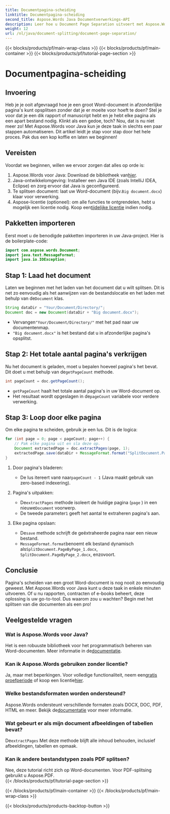 ```yaml
---
title: Documentpagina-scheiding
linktitle: Documentpagina-scheiding
second_title: Aspose.Words Java Documentverwerkings-API
description: Leer hoe u Document Page Separation uitvoert met Aspose.Words voor Java. Deze uitgebreide gids biedt stapsgewijze instructies en broncode voor efficiënte documentverwerking.
weight: 12
url: /nl/java/document-splitting/document-page-separation/
---
```


{{< blocks/products/pf/main-wrap-class >}}
{{< blocks/products/pf/main-container >}}
{{< blocks/products/pf/tutorial-page-section >}}

# Documentpagina-scheiding

## Invoering

Heb je je ooit afgevraagd hoe je een groot Word-document in afzonderlijke pagina's kunt opsplitsen zonder dat je er moeite voor hoeft te doen? Stel je voor dat je een dik rapport of manuscript hebt en je hebt elke pagina als een apart bestand nodig. Klinkt als een gedoe, toch? Nou, dat is nu niet meer zo! Met Aspose.Words voor Java kun je deze taak in slechts een paar stappen automatiseren. Dit artikel leidt je stap voor stap door het hele proces. Pak dus een kop koffie en laten we beginnen!


## Vereisten  

Voordat we beginnen, willen we ervoor zorgen dat alles op orde is:  

1.  Aspose.Words voor Java: Download de bibliotheek van[hier](https://releases.aspose.com/words/java/).  
2. Java-ontwikkelomgeving: Installeer een Java IDE (zoals IntelliJ IDEA, Eclipse) en zorg ervoor dat Java is geconfigureerd.  
3.  Te splitsen document: laat uw Word-document (bijv.`Big document.docx`) klaar voor verwerking.  
4.  Aspose-licentie (optioneel): om alle functies te ontgrendelen, hebt u mogelijk een licentie nodig. Koop een[tijdelijke licentie](https://purchase.aspose.com/temporary-license/) indien nodig.  


## Pakketten importeren  

Eerst moet u de benodigde pakketten importeren in uw Java-project. Hier is de boilerplate-code:  

```java
import com.aspose.words.Document;
import java.text.MessageFormat;
import java.io.IOException;
```  


## Stap 1: Laad het document  

Laten we beginnen met het laden van het document dat u wilt splitsen. Dit is net zo eenvoudig als het aanwijzen van de bestandslocatie en het laden met behulp van de`Document` klas.  

```java
String dataDir = "Your/Document/Directory/";
Document doc = new Document(dataDir + "Big document.docx");
```  

-  Vervangen`"Your/Document/Directory/"` met het pad naar uw documentenmap.  
- `"Big document.docx"` is het bestand dat u in afzonderlijke pagina's opsplitst.  


## Stap 2: Het totale aantal pagina's verkrijgen  

 Nu het document is geladen, moet u bepalen hoeveel pagina's het bevat. Dit doet u met behulp van de`getPageCount` methode.  

```java
int pageCount = doc.getPageCount();
```  

- `getPageCount` haalt het totale aantal pagina's in uw Word-document op.  
-  Het resultaat wordt opgeslagen in de`pageCount` variabele voor verdere verwerking.  


## Stap 3: Loop door elke pagina  

Om elke pagina te scheiden, gebruik je een lus. Dit is de logica:  

```java
for (int page = 0; page < pageCount; page++) {
    // Pak elke pagina uit en sla deze op.
    Document extractedPage = doc.extractPages(page, 1);
    extractedPage.save(dataDir + MessageFormat.format("SplitDocument.PageByPage_{0}.docx", page + 1));
}
```  

1. Door pagina's bladeren:  
   -  De lus itereert van`0` naar`pageCount - 1` (Java maakt gebruik van zero-based indexering).  

2. Pagina's uitpakken:  
   -  De`extractPages` methode isoleert de huidige pagina (`page` ) in een nieuwe`Document` voorwerp.  
   -  De tweede parameter`1` geeft het aantal te extraheren pagina's aan.  

3. Elke pagina opslaan:  
   -  De`save` methode schrijft de geëxtraheerde pagina naar een nieuw bestand.  
   - `MessageFormat.format`benoemt elk bestand dynamisch als`SplitDocument.PageByPage_1.docx`, `SplitDocument.PageByPage_2.docx`, enzovoort.  


## Conclusie  

Pagina's scheiden van een groot Word-document is nog nooit zo eenvoudig geweest. Met Aspose.Words voor Java kunt u deze taak in enkele minuten uitvoeren. Of u nu rapporten, contracten of e-books beheert, deze oplossing is uw go-to-tool. Dus waarom zou u wachten? Begin met het splitsen van die documenten als een pro!  


## Veelgestelde vragen  

### Wat is Aspose.Words voor Java?  
 Het is een robuuste bibliotheek voor het programmatisch beheren van Word-documenten. Meer informatie in de[documentatie](https://reference.aspose.com/words/java/).  

### Kan ik Aspose.Words gebruiken zonder licentie?  
 Ja, maar met beperkingen. Voor volledige functionaliteit, neem een[gratis proefperiode](https://releases.aspose.com/) of koop een licentie[hier](https://purchase.aspose.com/buy).  

### Welke bestandsformaten worden ondersteund?  
 Aspose.Words ondersteunt verschillende formaten zoals DOCX, DOC, PDF, HTML en meer. Bekijk de[documentatie](https://reference.aspose.com/words/java/) voor meer informatie.  

### Wat gebeurt er als mijn document afbeeldingen of tabellen bevat?  
 De`extractPages` Met deze methode blijft alle inhoud behouden, inclusief afbeeldingen, tabellen en opmaak.  

### Kan ik andere bestandstypen zoals PDF splitsen?  
Nee, deze tutorial richt zich op Word-documenten. Voor PDF-splitsing gebruikt u Aspose.PDF.  
{{< /blocks/products/pf/tutorial-page-section >}}

{{< /blocks/products/pf/main-container >}}
{{< /blocks/products/pf/main-wrap-class >}}

{{< blocks/products/products-backtop-button >}}
